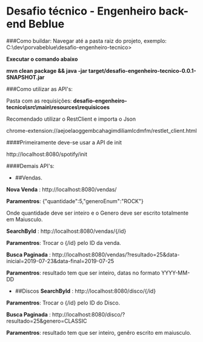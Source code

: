  # Desafio técnico - Engenheiro back-end Beblue
 
 ###Como buildar:
 Navegar até a pasta raiz do projeto, exemplo: C:\dev\porvabeblue\desafio-engenheiro-tecnico>
 
 
 **Executar o comando abaixo**
 
 **mvn clean package && java -jar target/desafio-engenheiro-tecnico-0.0.1-SNAPSHOT.jar**
 
 
 ###Como utilizar as API's:

Pasta com as requisições: **desafio-engenheiro-tecnico\src\main\resources\requisicoes**

Recomendado utilizar o RestClient e importa o Json



chrome-extension://aejoelaoggembcahagimdiliamlcdmfm/restlet_client.html

####Primeiramente deve-se usar a API de init

http://localhost:8080/spotify/init

####Demais API's:
- ##Vendas.

**Nova Venda** : http://localhost:8080/vendas/

**Paramentros**: {"quantidade":5,"generoEnum":"ROCK"}

Onde quantidade deve ser inteiro e o Genero deve ser escrito totalmente em Maiusculo.

**SearchById** : http://localhost:8080/vendas/{/id}

**Paramentros**: Trocar o {/id} pelo ID da venda.


**Busca Paginada** : http://localhost:8080/vendas/?resultado=25&data-inicial=2019-07-23&data-final=2019-07-25

**Paramentros**: resultado tem que ser inteiro, datas no formato YYYY-MM-DD


- ##Discos 
**SearchById** : http://localhost:8080/disco/{/id}

**Paramentros**: Trocar o {/id} pelo ID do Disco.

**Busca Paginada** : http://localhost:8080/disco/?resultado=25&genero=CLASSIC

**Paramentros**: resultado tem que ser inteiro, genêro escrito em maiusculo.
